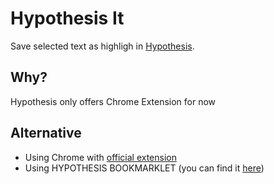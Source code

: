# Hypothesis It

Save selected text as highligh in [Hypothesis](https://web.hypothes.is/start/).


## Why?

Hypothesis only offers Chrome Extension for now


## Alternative

- Using Chrome with [official extension](https://chrome.google.com/webstore/detail/hypothesis-web-pdf-annota/bjfhmglciegochdpefhhlphglcehbmek)
- Using HYPOTHESIS BOOKMARKLET (you can find it [here](https://web.hypothes.is/start/))

